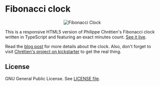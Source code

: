 # Fibonacci clock

<p align="center">
  <img src="https://dl.dropboxusercontent.com/content_link/QNHSsJ7erBA752NEnWZCtf7PKOWEvpAp9B0o1JUicOonkXkJZJol26uNFmbGtAEd/file?dl=0&duc_id=IO4qubFkoxXhaCBJiUjEqVpZfdruVq5eDBUUTHTCuQtsdd7tLTqDvczuzcirQYZm&raw=1&size=480x320&size_mode=3%20480w,%20https://dl.dropboxusercontent.com/content_link/QNHSsJ7erBA752NEnWZCtf7PKOWEvpAp9B0o1JUicOonkXkJZJol26uNFmbGtAEd/file?dl=0&duc_id=IO4qubFkoxXhaCBJiUjEqVpZfdruVq5eDBUUTHTCuQtsdd7tLTqDvczuzcirQYZm&raw=1&size=640x480&size_mode=3%20640w,%20https://dl.dropboxusercontent.com/content_link/QNHSsJ7erBA752NEnWZCtf7PKOWEvpAp9B0o1JUicOonkXkJZJol26uNFmbGtAEd/file?dl=0&duc_id=IO4qubFkoxXhaCBJiUjEqVpZfdruVq5eDBUUTHTCuQtsdd7tLTqDvczuzcirQYZm&raw=1&size=800x600&size_mode=3%20800w,%20https://dl.dropboxusercontent.com/content_link/QNHSsJ7erBA752NEnWZCtf7PKOWEvpAp9B0o1JUicOonkXkJZJol26uNFmbGtAEd/file?dl=0&duc_id=IO4qubFkoxXhaCBJiUjEqVpZfdruVq5eDBUUTHTCuQtsdd7tLTqDvczuzcirQYZm&raw=1&size=1024x768&size_mode=3%201024w,%20https://dl.dropboxusercontent.com/content_link/QNHSsJ7erBA752NEnWZCtf7PKOWEvpAp9B0o1JUicOonkXkJZJol26uNFmbGtAEd/file?dl=0&duc_id=IO4qubFkoxXhaCBJiUjEqVpZfdruVq5eDBUUTHTCuQtsdd7tLTqDvczuzcirQYZm&raw=1&size=1280x960&size_mode=3%201280w,%20https://dl.dropboxusercontent.com/content_link/QNHSsJ7erBA752NEnWZCtf7PKOWEvpAp9B0o1JUicOonkXkJZJol26uNFmbGtAEd/file?dl=0&duc_id=IO4qubFkoxXhaCBJiUjEqVpZfdruVq5eDBUUTHTCuQtsdd7tLTqDvczuzcirQYZm&raw=1&size=1600x1200&size_mode=3%201600w,%20https://dl.dropboxusercontent.com/content_link/QNHSsJ7erBA752NEnWZCtf7PKOWEvpAp9B0o1JUicOonkXkJZJol26uNFmbGtAEd/file?dl=0&duc_id=IO4qubFkoxXhaCBJiUjEqVpZfdruVq5eDBUUTHTCuQtsdd7tLTqDvczuzcirQYZm" alt="Fibonacci Clock"/>
</p>

This is a responsive HTML5 version of Philippe Chrétien's Fibonacci clock written in TypeScript and featuring an exact minutes count. [See it live](http://tts.eng.br/fibonacci-clock).

Read the [blog post](http://tts.eng.br/the-fibonacci-clock/) for more details about the clock. Also, don't forget to visit [Chrétien's project on kickstarter](https://www.kickstarter.com/projects/basbrun/fibonacci-clock-an-open-source-clock-for-nerds-wit?ref=category_newest) to get the real thing.

## License

GNU General Public License. See [LICENSE file](https://github.com/thiagotts/fibonacci-clock/blob/master/LICENSE).

